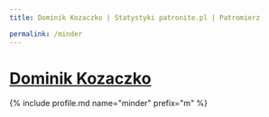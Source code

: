 ```yaml
---
title: Dominik Kozaczko | Statystyki patronite.pl | Patromierz

permalink: /minder
---
```


# [Dominik Kozaczko](https://patronite.pl/minder)

{% include profile.md name="minder" prefix="m" %}
